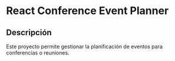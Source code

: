 # React Conference Event Planner

## Descripción

Este proyecto permite gestionar la planificación de eventos para conferencias o reuniones.




